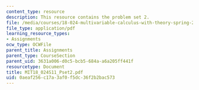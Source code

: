 ```yaml
---
content_type: resource
description: This resource contains the problem set 2.
file: /media/courses/18-024-multivariable-calculus-with-theory-spring-2011/0aeaf256c17a3af0f5dc36f2b2bac573_MIT18_024S11_Pset2.pdf
file_type: application/pdf
learning_resource_types:
- Assignments
ocw_type: OCWFile
parent_title: Assignments
parent_type: CourseSection
parent_uid: 3631a006-d0c5-bcb5-684a-a6a205ff441f
resourcetype: Document
title: MIT18_024S11_Pset2.pdf
uid: 0aeaf256-c17a-3af0-f5dc-36f2b2bac573
---
```

